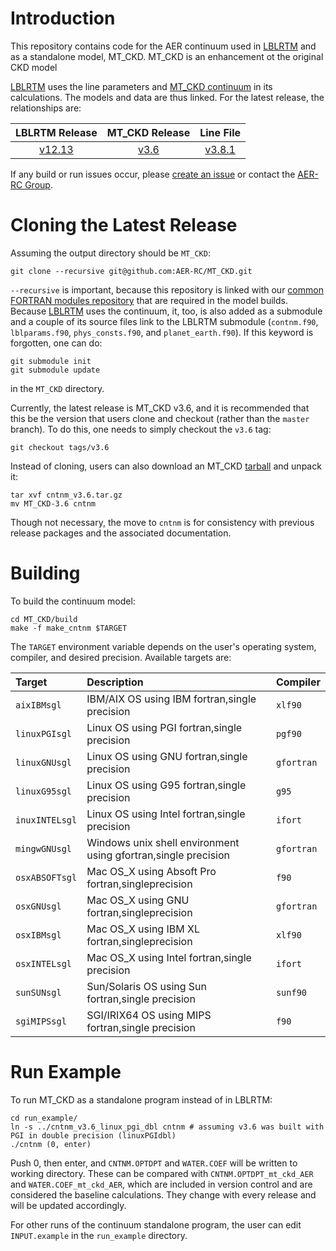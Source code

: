 # Introduction

This repository contains code for the AER continuum used in [LBLRTM](https://github.com/AER-RC/LBLRTM) and as a standalone model, MT_CKD. MT_CKD is an enhancement ot the original CKD model

[LBLRTM](https://github.com/AER-RC/LBLRTM) uses the line parameters and [MT_CKD continuum](https://github.com/AER-RC/MT_CKD) in its calculations. The models and data are thus linked. For the latest release, the relationships are:

| LBLRTM Release | MT_CKD Release | Line File |
| :---: | :---: | :---: |
| [v12.13](https://github.com/AER-RC/LBLRTM/releases/tag/v12.13) | [v3.6](https://github.com/AER-RC/MT_CKD/releases/tag/v3.6) | [v3.8.1](https://zenodo.org/record/4019178/files/aer_v_3.8.1.tar.gz?download=1) |

If any build or run issues occur, please [create an issue](https://github.com/AER-RC/MT_CKD/issues) or contact the [AER-RC Group](https://github.com/AER-RC).

# Cloning the Latest Release

Assuming the output directory should be `MT_CKD`:

`git clone --recursive git@github.com:AER-RC/MT_CKD.git`

`--recursive` is important, because this repository is linked with our [common FORTRAN modules repository](https://github.com/AER-RC/aer_rt_utils) that are required in the model builds. Because [LBLRTM](https://github.com/AER-RC/LBLRTM) uses the continuum, it, too, is also added as a submodule and a couple of its source files link to the LBLRTM submodule (`contnm.f90`, `lblparams.f90`, `phys_consts.f90`, and `planet_earth.f90`). If this keyword is forgotten, one can do:

```
git submodule init
git submodule update
```

in the `MT_CKD` directory.

Currently, the latest release is MT_CKD v3.6, and it is recommended that this be the version that users clone and checkout (rather than the `master` branch). To do this, one needs to simply checkout the `v3.6` tag:

```
git checkout tags/v3.6
```

Instead of cloning, users can also download an MT_CKD [tarball](https://github.com/AER-RC/MT_CKD/releases/tag/v3.6) and unpack it:

```
tar xvf cntnm_v3.6.tar.gz
mv MT_CKD-3.6 cntnm
```

Though not necessary, the move to `cntnm` is for consistency with previous release packages and the associated documentation.

# Building

To build the continuum model:

```
cd MT_CKD/build
make -f make_cntnm $TARGET
```

The `TARGET` environment variable depends on the user's operating system, compiler, and desired precision. Available targets are:

| Target | Description | Compiler |
| :--- | :--- | :--- |
| `aixIBMsgl` | IBM/AIX OS using IBM fortran,single precision| `xlf90` |
| `linuxPGIsgl` | Linux OS using PGI fortran,single precision |  `pgf90` |
| `linuxGNUsgl` | Linux OS using GNU fortran,single precision | `gfortran` |
| `linuxG95sgl` | Linux OS using G95 fortran,single precision | `g95` |
| `inuxINTELsgl` | Linux OS using Intel fortran,single precision | `ifort` |
| `mingwGNUsgl` | Windows unix shell environment using gfortran,single precision | `gfortran` |
| `osxABSOFTsgl` | Mac OS_X using Absoft Pro fortran,singleprecision | `f90` |
| `osxGNUsgl` | Mac OS_X using GNU fortran,singleprecision | `gfortran` |
| `osxIBMsgl` | Mac OS_X using IBM XL fortran,singleprecision | `xlf90` |
| `osxINTELsgl` | Mac OS_X using Intel fortran,single precision | `ifort` |
| `sunSUNsgl` | Sun/Solaris OS using Sun fortran,single precision | `sunf90` |
| `sgiMIPSsgl` | SGI/IRIX64 OS using MIPS fortran,single precision | `f90` |

# Run Example

To run MT_CKD as a standalone program instead of in LBLRTM:

```
cd run_example/
ln -s ../cntnm_v3.6_linux_pgi_dbl cntnm # assuming v3.6 was built with PGI in double precision (linuxPGIdbl)
./cntnm (0, enter)
```

Push 0, then enter, and `CNTNM.OPTDPT` and `WATER.COEF` will be written to working directory. These can be compared with `CNTNM.OPTDPT_mt_ckd_AER` and `WATER.COEF_mt_ckd_AER`, which are included in version control and are considered the baseline calculations. They change with every release and will be updated accordingly.

For other runs of the continuum standalone program, the user can edit `INPUT.example` in the `run_example` directory.
